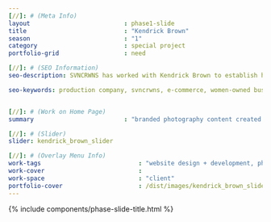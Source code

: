 ```yaml
---
[//]: # (Meta Info)
layout                          : phase1-slide
title 					        : "Kendrick Brown"
season				            : "1"
category						: special project
portfolio-grid					: need

[//]: # (SEO Information)
seo-description: SVNCRWNS has worked with Kendrick Brown to establish his personal brand working in education, philosophy and consulting.

seo-keywords: production company, svncrwns, e-commerce, women-owned businesses, creative team, consulting, business operations, launch my brand, manage my brand, photography, videography, special projects


[//]: # (Work on Home Page)
summary                         : "branded photography content created for website"

[//]: # (Slider)
slider: kendrick_brown_slider

[//]: # (Overlay Menu Info)
work-tags 							: "website design + development, photography, art direction, creative direction"
work-cover							:
work-space 							: "client"
portfolio-cover						: /dist/images/kendrick_brown_slide7.jpg
---
```


{% include components/phase-slide-title.html %}
